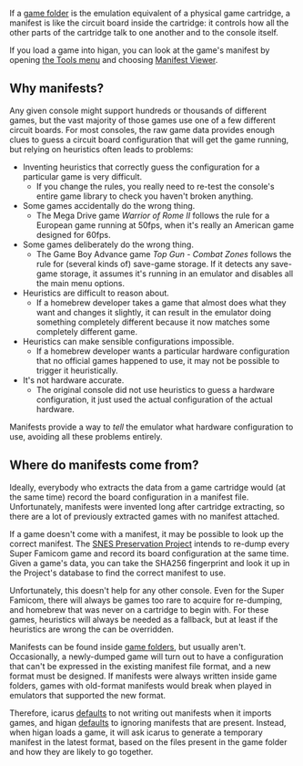 If a [game folder](game-folders.md) is
the emulation equivalent of
a physical game cartridge,
a manifest is like
the circuit board inside the cartridge:
it controls how all the other parts of the cartridge
talk to one another and to the console itself.

If you load a game into higan,
you can look at the game's manifest
by opening [the Tools menu](../interface/higan.md#the-tools-menu)
and choosing [Manifest Viewer](../interface/higan-tools.md#the-manifest-viewer).

Why manifests?
--------------

Any given console might support
hundreds or thousands of different games,
but the vast majority of those games
use one of a few different circuit boards.
For most consoles,
the raw game data provides enough clues
to guess a circuit board configuration
that will get the game running,
but relying on heuristics often leads to problems:

  - Inventing heuristics
    that correctly guess the configuration
    for a particular game is very difficult.
      - If you change the rules,
        you really need to re-test
        the console's entire game library
        to check you haven't broken anything.
  - Some games accidentally do the wrong thing.
      - The Mega Drive game *Warrior of Rome II*
        follows the rule for a European game running at 50fps,
        when it's really an American game designed for 60fps.
  - Some games deliberately do the wrong thing.
      - The Game Boy Advance game *Top Gun - Combat Zones*
        follows the rule for
        (several kinds of)
        save-game storage.
        If it detects any save-game storage,
        it assumes it's running in an emulator
        and disables all the main menu options.
  - Heuristics are difficult to reason about.
      - If a homebrew developer
        takes a game that almost does what they want
        and changes it slightly,
        it can result in the emulator
        doing something completely different
        because it now matches
        some completely different game.
  - Heuristics can make sensible configurations impossible.
      - If a homebrew developer wants
        a particular hardware configuration
        that no official games happened to use,
        it may not be possible
        to trigger it heuristically.
  - It's not hardware accurate.
      - The original console did not use heuristics
        to guess a hardware configuration,
        it just used the actual configuration
        of the actual hardware.

Manifests provide a way to *tell* the emulator
what hardware configuration to use,
avoiding all these problems entirely.

Where do manifests come from?
-----------------------------

Ideally,
everybody who extracts the data from a game cartridge would
(at the same time)
record the board configuration in a manifest file.
Unfortunately,
manifests were invented long after cartridge extracting,
so there are a lot of previously extracted games
with no manifest attached.

If a game doesn't come with a manifest,
it may be possible to look up the correct manifest.
The
[SNES Preservation Project](https://preservation.byuu.org/)
intends to re-dump every Super Famicom game
and record its board configuration at the same time.
Given a game's data,
you can take the SHA256 fingerprint
and look it up in the Project's database
to find the correct manifest to use.

Unfortunately,
this doesn't help for any other console.
Even for the Super Famicom,
there will always be games
too rare to acquire for re-dumping,
and homebrew that was never on a cartridge to begin with.
For these games,
heuristics will always be needed as a fallback,
but at least if the heuristics are wrong
the can be overridden.

Manifests can be found inside
[game folders](game-folders.md),
but usually aren't.
Occasionally,
a newly-dumped game will turn out to have
a configuration that can't be expressed
in the existing manifest file format,
and a new format must be designed.
If manifests were always written inside game folders,
games with old-format manifests
would break when played in emulators that supported the new format.

Therefore,
icarus [defaults](#the-icarus-settings-dialog)
to not writing out manifests when it imports games,
and higan [defaults](#the-configuration-dialog)
to ignoring manifests that are present.
Instead,
when higan loads a game,
it will ask icarus to generate a temporary manifest in the latest format,
based on the files present in the game folder
and how they are likely to go together.
